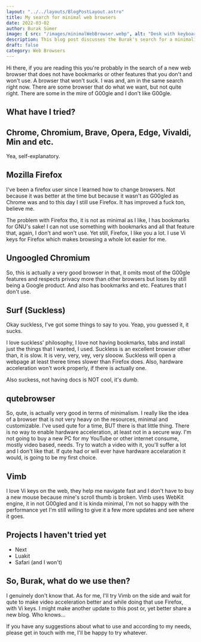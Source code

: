 ```yaml
---
layout: "../../layouts/BlogPostLayout.astro"
title: My search for minimal web browsers
date: 2022-03-02
author: Burak Sümer
image: { src: "/images/minimalWebBrowser.webp", alt: "Desk with keyboard" }
description: This blog post discusses the Burak's search for a minimalistic web browser, and their experiences trying various browsers including Firefox, Ungoogled Chromium, Surf, and qutebrowser. The author invites readers to contact them with suggestions for alternative browsers that meet their needs.
draft: false
category: Web Browsers
---
```


Hi there, if you are reading this you're probably in the search of a new web browser that does not have bookmarks or other features that you don't and won't use. A browser that won't suck. I was and, am in the same search right now. There are some browser that do what we want, but not quite right. There are some in the mire of G00gle and I don't like G00gle.

## What have I tried?

## Chrome, Chromium, Brave, Opera, Edge, Vivaldi, Min and etc.

Yea, self-explanatory.

## Mozilla Firefox

I've been a firefox user since I learned how to change browsers. Not because it was better at the time but because it wasn't as G00gled as Chrome was and to this day I still use Firefox. It has improved a fuck ton, believe me.

The problem with Firefox tho, it is not as minimal as I like, I has bookmarks for GNU's sake! I can not use something with bookmarks and all that feature that, again, I don't and won't use. Yet still, Firefox, I like you a lot. I use Vi keys for Firefox which makes browsing a whole lot easier for me.

## Ungoogled Chromium

So, this is actually a very good browser in that, it omits most of the G00gle features and respects privacy more than other browsers but loses by still being a Google product. And also has bookmarks and etc. Features that I don't use.

## Surf (Suckless)

Okay suckless, I've got some things to say to you. Yeap, you guessed it, it sucks.

I love suckless' philosophy, I love not having bookmarks, tabs and install just the things that I wanted, I used. Suckless is an excellent browser other than, it is slow. It is very, very, vey, very slooow. Suckless will open a webpage at least theree times slower than Firefox does. Also, hardware acceleration won't work properly, if there is actually one.

Also suckess, not having docs is NOT cool, it's dumb.

## qutebrowser

So, qute, is actually very good in terms of minimalism. I really like the idea of a browser that is not very heavy on the resources, minimal and customizable. I've used qute for a time, BUT there is that little thing. There is no way to enable hardware acceleration, at least not in a secure way. I'm not going to buy a new PC for my YouTube or other internet consume, mostly video based, needs. Try to watch a video with it, you'll suffer a lot and I don't like that. If qute had or will ever have hardware accelaration it would, is going to be my first choice.

## Vimb

I love Vi keys on the web, they help me navigate fast and I don't have to buy a new mouse because mine's scroll thumb is broken. Vimb uses WebKit engine, it in not G00gled and it is kinda minimal, I'm not so happy with the performance yet I'm still willing to give it a few more updates and see where it goes.

## Projects I haven't tried yet

- Next
- Luakit
- Safari (and I won't)

## So, Burak, what do we use then?

I genuinely don't know that. As for me, I'll try Vimb on the side and wait for qute to make video acceleration better and while doing that use Firefox, with Vi keys. I might make another update to this post or, yet better share a new blog. Who knows...

If you have any suggestions about what to use and according to my needs, please get in touch with me, I'll be happy to try whatever.
